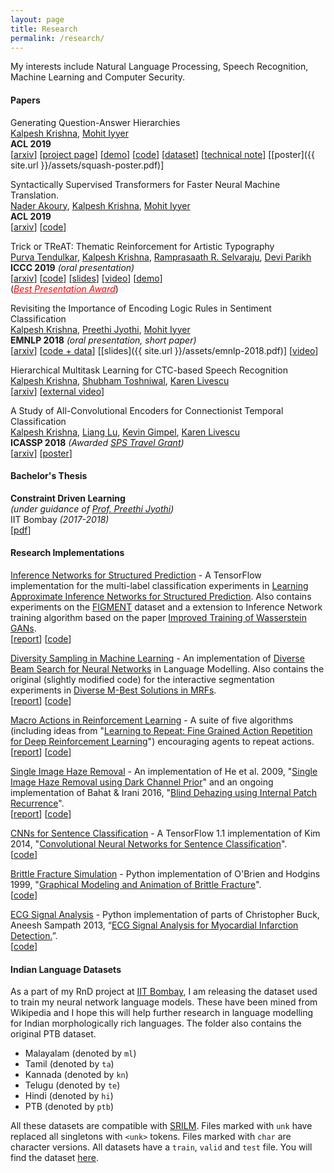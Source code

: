 ```yaml
---
layout: page
title: Research
permalink: /research/
---
```

My interests include Natural Language Processing, Speech Recognition, Machine Learning and Computer Security.

#### **Papers**

Generating Question-Answer Hierarchies  
[Kalpesh Krishna](http://martiansideofthemoon.github.io/), [Mohit Iyyer](https://people.cs.umass.edu/~miyyer/)  
**ACL 2019**  
\[[arxiv](https://arxiv.org/abs/1906.02622)\] \[[project page](http://squash.cs.umass.edu/)\] \[[demo](http://squash.cs.umass.edu:3000/?id=04bf8a42f934944809e76ec1)\] \[[code](https://github.com/martiansideofthemoon/squash-generation)\] \[[dataset](https://drive.google.com/open?id=1FlVtPgyBiJIEOIecnNLH3cg0EbKkK0Z4)\] \[[technical note](https://arxiv.org/pdf/1906.02622.pdf#page=15)\] \[[poster]({{ site.url }}/assets/squash-poster.pdf)\]

Syntactically Supervised Transformers for Faster Neural Machine Translation.  
[Nader Akoury](https://people.cs.umass.edu/~nsa/), [Kalpesh Krishna](http://martiansideofthemoon.github.io/), [Mohit Iyyer](https://people.cs.umass.edu/~miyyer/)  
**ACL 2019**  
\[[arxiv](https://arxiv.org/abs/1906.02780)\] \[[code](https://github.com/dojoteef/synst)\]

Trick or TReAT: Thematic Reinforcement for Artistic Typography  
[Purva Tendulkar](http://purvaten.github.io/), [Kalpesh Krishna](http://martiansideofthemoon.github.io/), [Ramprasaath R. Selvaraju](https://ramprs.github.io/), [Devi Parikh](https://www.cc.gatech.edu/~parikh/)  
**ICCC 2019** *(oral presentation)*  
\[[arxiv](https://arxiv.org/abs/1903.07820)\] \[[code](https://github.com/purvaten/treat)\] \[[slides](https://purvaten.github.io/data/TReAT-talk.pdf)\] \[[video](https://photos.google.com/share/AF1QipNFg9TYf2Wk6z6zKg3I3rT7jiWoH97cRVIQ-_JrZwIUUMqkyWHomVc1Lv1UGduraA/photo/AF1QipOm-e6jFA3Im9eiHt79R-A0j36CSVCoqSeU_VZG?key=dDFhdGlYUV9yVkUzOW5YaFlaeXdhMGQ1UHZ0QnZ3)\] \[[demo](http://doodle.cloudcv.org/)\]  
(<a style="color:red" href="https://twitter.com/jmacunha/status/1142184529026662400"><i>Best Presentation Award</i></a>)

Revisiting the Importance of Encoding Logic Rules in Sentiment Classification  
[Kalpesh Krishna](http://martiansideofthemoon.github.io/), [Preethi Jyothi](https://www.cse.iitb.ac.in/~pjyothi/), [Mohit Iyyer](https://people.cs.umass.edu/~miyyer/)  
**EMNLP 2018** *(oral presentation, short paper)*  
\[[arxiv](https://arxiv.org/abs/1808.07733)\] \[[code + data](https://github.com/martiansideofthemoon/logic-rules-sentiment/)\] \[[slides]({{ site.url }}/assets/emnlp-2018.pdf)\] \[[video](https://vimeo.com/306136412)\]  

Hierarchical Multitask Learning for CTC-based Speech Recognition  
[Kalpesh Krishna](http://martiansideofthemoon.github.io/), [Shubham Toshniwal](http://ttic.uchicago.edu/~shtoshni/), [Karen Livescu](http://ttic.uchicago.edu/~klivescu/)  
\[[arxiv](https://arxiv.org/abs/1807.06234)\] \[[external video](https://www.youtube.com/watch?v=OSpFS8kyibw)\]  

A Study of All-Convolutional Encoders for Connectionist Temporal Classification  
[Kalpesh Krishna](http://martiansideofthemoon.github.io/), [Liang Lu](http://ttic.uchicago.edu/~llu/), [Kevin Gimpel](http://ttic.uchicago.edu/~kgimpel/), [Karen Livescu](http://ttic.uchicago.edu/~klivescu/)  
**ICASSP 2018** *(Awarded [SPS Travel Grant](https://signalprocessingsociety.org/events/sps-travel-grants))*  
\[[arxiv](https://arxiv.org/abs/1710.10398)\] \[[poster](https://sigport.org/sites/default/files/docs/study-convolutional-encoders.pdf)\]

#### **Bachelor's Thesis**

**Constraint Driven Learning**  
*(under guidance of [Prof. Preethi Jyothi](https://www.cse.iitb.ac.in/~pjyothi/))*  
IIT Bombay *(2017-2018)*  
\[[pdf](https://people.cs.umass.edu/~kalpesh/btp-report.pdf)\]

#### **Research Implementations**

[Inference Networks for Structured Prediction](https://github.com/TheShadow29/infnet-spen) - A TensorFlow implementation for the multi-label classification experiments in [Learning Approximate Inference Networks for Structured Prediction](https://arxiv.org/abs/1803.03376). Also contains experiments on the [FIGMENT](http://cistern.cis.lmu.de/figment/) dataset and a extension to Inference Network training algorithm based on the paper [Improved Training of Wasserstein GANs](https://arxiv.org/abs/1704.00028).  
\[[report](https://people.cs.umass.edu/~kalpesh/infnet.pdf)\] \[[code](https://github.com/TheShadow29/infnet-spen)\]

[Diversity Sampling in Machine Learning](http://github.com/martiansideofthemoon/diversity-sampling) - An implementation of [Diverse Beam Search for Neural Networks](https://arxiv.org/abs/1610.02424) in Language Modelling. Also contains the original (slightly modified code) for the interactive segmentation experiments in [Diverse M-Best Solutions in MRFs](http://ttic.uchicago.edu/~gregory/papers/MBestModes.pdf).  
\[[report](https://people.cs.umass.edu/~kalpesh/diversity.pdf)\] \[[code](http://github.com/martiansideofthemoon/diversity-sampling)\]

[Macro Actions in Reinforcement Learning](https://github.com/martiansideofthemoon/macro-action-rl) - A suite of five algorithms (including ideas from "[Learning to Repeat: Fine Grained Action Repetition for Deep Reinforcement Learning](https://arxiv.org/abs/1702.06054)") encouraging agents to repeat actions.  
\[[report](https://people.cs.umass.edu/~kalpesh/macro.pdf)\] \[[code](https://github.com/martiansideofthemoon/macro-action-rl)\]

[Single Image Haze Removal](https://github.com/martiansideofthemoon/blind-dehazing) - An implementation of He et al. 2009, "[Single Image Haze Removal using Dark Channel Prior](https://www.robots.ox.ac.uk/~vgg/rg/papers/hazeremoval.pdf)" and an ongoing implementation of Bahat & Irani 2016, "[Blind Dehazing using Internal Patch Recurrence](http://ieeexplore.ieee.org/document/7492870/)".  
\[[report](https://people.cs.umass.edu/~kalpesh/dehaze.pdf)\] \[[code](https://github.com/martiansideofthemoon/blind-dehazing)\]

[CNNs for Sentence Classification](https://github.com/martiansideofthemoon/tf-sentence-classification) - A TensorFlow 1.1 implementation of Kim 2014, "[Convolutional Neural Networks for Sentence Classification](https://arxiv.org/abs/1408.5882)".  
\[[code](https://github.com/martiansideofthemoon/tf-sentence-classification)\]

[Brittle Fracture Simulation](https://github.com/martiansideofthemoon/brittle-fracture-simulation) - Python implementation of O'Brien and Hodgins 1999, "[Graphical Modeling and Animation of Brittle Fracture](http://graphics.berkeley.edu/papers/Obrien-GMA-1999-08/Obrien-GMA-1999-08.pdf)".  
\[[code](https://github.com/martiansideofthemoon/brittle-fracture-simulation)\]

[ECG Signal Analysis](https://github.com/martiansideofthemoon/ecg-analysis) - Python implementation of parts of Christopher Buck, Aneesh Sampath 2013, “[ECG Signal Analysis for Myocardial Infarction Detection.](https://cnx.org/contents/VZtarYnV@2.1:WO1d4SJW@1/Introduction)”.  
\[[code](https://github.com/martiansideofthemoon/ecg-analysis)\]

#### **Indian Language Datasets**

As a part of my RnD project at [IIT Bombay](http://www.iitb.ac.in/), I am releasing the dataset used to train my neural network language models. These have been mined from Wikipedia and I hope this will help further research in language modelling for Indian morphologically rich languages. The folder also contains the original PTB dataset.

* Malayalam (denoted by `ml`)
* Tamil (denoted by `ta`)
* Kannada (denoted by `kn`)
* Telugu (denoted by `te`)
* Hindi (denoted by `hi`)
* PTB (denoted by `ptb`)

All these datasets are compatible with [SRILM](http://www.speech.sri.com/projects/srilm/). Files marked with `unk` have replaced all singletons with `<unk>` tokens. Files marked with `char` are character versions. All datasets have a `train`, `valid` and `test` file. You will find the dataset [here](https://drive.google.com/file/d/0B5Y_SiDYwIObaE52dmZ0YVFXckU/view?usp=sharing).
